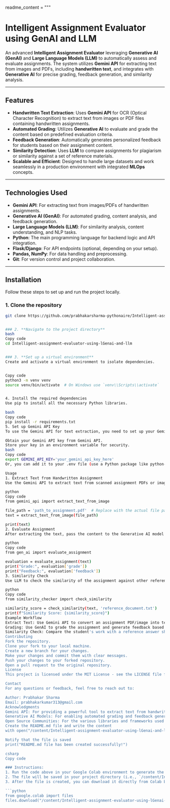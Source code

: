 readme_content = """
# Intelligent Assignment Evaluator using GenAI and LLM

An advanced **Intelligent Assignment Evaluator** leveraging **Generative AI (GenAI)** and **Large Language Models (LLM)** to automatically assess and evaluate assignments. The system utilizes **Gemini API** for extracting text from images and PDFs, including **handwritten text**, and integrates with **Generative AI** for precise grading, feedback generation, and similarity analysis.

---

## Features

- **Handwritten Text Extraction**: Uses **Gemini API** for OCR (Optical Character Recognition) to extract text from images or PDF files containing handwritten assignments.
- **Automated Grading**: Utilizes **Generative AI** to evaluate and grade the content based on predefined evaluation criteria.
- **Feedback Generation**: Automatically generates personalized feedback for students based on their assignment content.
- **Similarity Detection**: Uses **LLM** to compare assignments for plagiarism or similarity against a set of reference materials.
- **Scalable and Efficient**: Designed to handle large datasets and work seamlessly in a production environment with integrated **MLOps** concepts.

---

## Technologies Used

- **Gemini API**: For extracting text from images/PDFs of handwritten assignments.
- **Generative AI (GenAI)**: For automated grading, content analysis, and feedback generation.
- **Large Language Models (LLM)**: For similarity analysis, content understanding, and NLP tasks.
- **Python**: The main programming language for backend logic and API integration.
- **Flask/Django**: For API endpoints (optional, depending on your setup).
- **Pandas, NumPy**: For data handling and preprocessing.
- **Git**: For version control and project collaboration.

---

## Installation

Follow these steps to set up and run the project locally.

### 1. Clone the repository

```bash
git clone https://github.com/prabhakarsharma-pythonaire/Intelligent-assignment-evaluator-using-lGenai-and-llm.git


### 2. **Navigate to the project directory**
bash
Copy code
cd Intelligent-assignment-evaluator-using-lGenai-and-llm


### 3. **Set up a virtual environment**
Create and activate a virtual environment to isolate dependencies.


Copy code
python3 -m venv venv
source venv/bin/activate  # On Windows use `venv\\Scripts\\activate`


4. Install the required dependencies
Use pip to install all the necessary Python libraries.

bash
Copy code
pip install -r requirements.txt
5. Set up Gemini API Key
To use the Gemini API for text extraction, you need to set up your Gemini API key.

Obtain your Gemini API key from Gemini API.
Store your key in an environment variable for security.
bash
Copy code
export GEMINI_API_KEY='your_gemini_api_key_here'
Or, you can add it to your .env file (use a Python package like python-dotenv to load it).

Usage
1. Extract Text from Handwritten Assignment
Use the Gemini API to extract text from scanned assignment PDFs or image files:

python
Copy code
from gemini_api import extract_text_from_image

file_path = 'path_to_assignment.pdf'  # Replace with the actual file path
text = extract_text_from_image(file_path)

print(text)
2. Evaluate Assignment
After extracting the text, pass the content to the Generative AI model for automated evaluation and feedback generation.

python
Copy code
from gen_ai import evaluate_assignment

evaluation = evaluate_assignment(text)
print("Grade:", evaluation['grade'])
print("Feedback:", evaluation['feedback'])
3. Similarity Check
Use LLM to check the similarity of the assignment against other reference texts or documents:

python
Copy code
from similarity_checker import check_similarity

similarity_score = check_similarity(text, 'reference_document.txt')
print(f"Similarity Score: {similarity_score}")
Example Workflow
Extract Text: Use Gemini API to convert an assignment PDF/image into text.
Grading: Use GenAI to grade the assignment and generate feedback based on its content.
Similarity Check: Compare the student's work with a reference answer sheet or other submissions to detect plagiarism or similarity.
Contributing
Fork the repository.
Clone your fork to your local machine.
Create a new branch for your changes.
Make your changes and commit them with clear messages.
Push your changes to your forked repository.
Open a pull request to the original repository.
License
This project is licensed under the MIT License - see the LICENSE file for details.

Contact
For any questions or feedback, feel free to reach out to:

Author: Prabhakar Sharma
Email: prabhakarkumar313@gmail.com
Acknowledgments
Gemini API: For providing a powerful tool to extract text from handwritten images and PDFs.
Generative AI Models: For enabling automated grading and feedback generation.
Open Source Communities: For the various libraries and frameworks used in this project. """
Create the README.md file and write the content
with open("/content/Intelligent-assignment-evaluator-using-lGenai-and-llm/README.md", "w") as file: file.write(readme_content)

Notify that the file is saved
print("README.md file has been created successfully!")

csharp
Copy code

### Instructions:
1. Run the code above in your Google Colab environment to generate the `README.md` file.
2. The file will be saved in your project directory (i.e., `/content/Intelligent-assignment-evaluator-using-lGenai-and-llm/README.md`).
3. After the file is created, you can download it directly from Colab by running:

```python
from google.colab import files
files.download("/content/Intelligent-assignment-evaluator-using-lGenai-and-llm/README.md")
